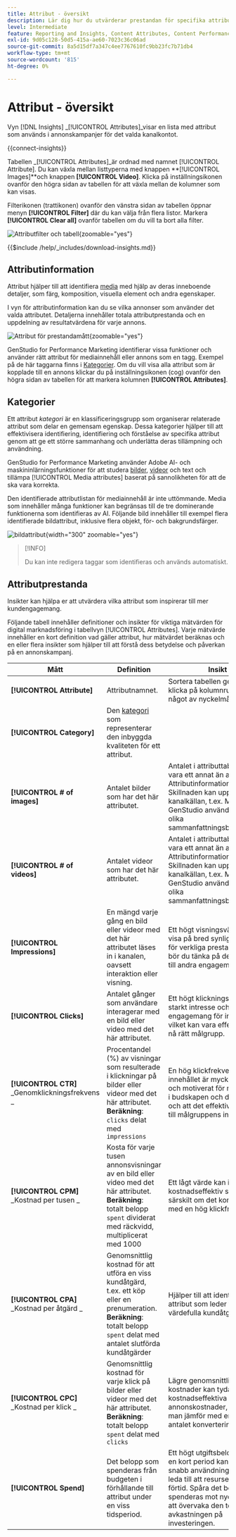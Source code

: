 ```yaml
---
title: Attribut - översikt
description: Lär dig hur du utvärderar prestandan för specifika attribut i Adobe GenStudio for Performance Marketing.
level: Intermediate
feature: Reporting and Insights, Content Attributes, Content Performance
exl-id: 9d05c128-50d5-415a-ae60-7023c36c06ad
source-git-commit: 8a5d15df7a347c4ee7767610fc9bb23fc7b71db4
workflow-type: tm+mt
source-wordcount: '815'
ht-degree: 0%

---
```


# Attribut - översikt

Vyn [!DNL Insights] _[!UICONTROL Attributes]_visar en lista med attribut som används i annonskampanjer för det valda kanalkontot.

{{connect-insights}}

Tabellen _[!UICONTROL Attributes]_är ordnad med namnet [!UICONTROL Attribute]. Du kan växla mellan listtyperna med knappen **[!UICONTROL Images]**och knappen **[!UICONTROL Video]**. Klicka på inställningsikonen ovanför den högra sidan av tabellen för att växla mellan de kolumner som kan visas.

Filterikonen (trattikonen) ovanför den vänstra sidan av tabellen öppnar menyn **[!UICONTROL Filter]** där du kan välja från flera listor. Markera **[!UICONTROL Clear all]** ovanför tabellen om du vill ta bort alla filter.

![Attributfilter och tabell](/help/assets/insights-attributes-filter.png){zoomable="yes"}

{{$include /help/_includes/download-insights.md}}

## Attributinformation

Attribut hjälper till att identifiera [media](media.md#media-details) med hjälp av deras inneboende detaljer, som färg, komposition, visuella element och andra egenskaper.

I vyn för attributinformation kan du se vilka annonser som använder det valda attributet. Detaljerna innehåller totala attributprestanda och en uppdelning av resultatvärdena för varje annons.

![Attribut för prestandamått](/help/assets/insights-attribute-details.png){zoomable="yes"}

GenStudio for Performance Marketing identifierar vissa funktioner och använder rätt attribut för mediainnehåll eller annons som en tagg. Exempel på de här taggarna finns i [Kategorier](#categories). Om du vill visa alla attribut som är kopplade till en annons klickar du på inställningsikonen (cog) ovanför den högra sidan av tabellen för att markera kolumnen **[!UICONTROL Attributes]**.

## Kategorier

Ett attribut _kategori_ är en klassificeringsgrupp som organiserar relaterade attribut som delar en gemensam egenskap. Dessa kategorier hjälper till att effektivisera identifiering, identifiering och förståelse av specifika attribut genom att ge ett större sammanhang och underlätta deras tillämpning och användning.

GenStudio for Performance Marketing använder Adobe AI- och maskininlärningsfunktioner för att studera [bilder](image-features.md), [videor](video-features.md) och text och tillämpa [!UICONTROL Media attributes] baserat på sannolikheten för att de ska vara korrekta.

Den identifierade attributlistan för mediainnehåll är inte uttömmande. Media som innehåller många funktioner kan begränsas till de tre dominerande funktionerna som identifieras av AI. Följande bild innehåller till exempel flera identifierade bildattribut, inklusive flera objekt, för- och bakgrundsfärger.

![bildattribut](/help/assets/category/asset-attributes.png "Toucan-bilden innehåller flera identifierade attribut"){width="300" zoomable="yes"}

>[!INFO]
>
>Du kan inte redigera taggar som identifieras och används automatiskt.

## Attributprestanda

Insikter kan hjälpa er att utvärdera vilka attribut som inspirerar till mer kundengagemang.

Följande tabell innehåller definitioner och insikter för viktiga mätvärden för digital marknadsföring i tabellvyn [!UICONTROL Attributes]. Varje mätvärde innehåller en kort definition vad gäller attribut, hur mätvärdet beräknas och en eller flera insikter som hjälper till att förstå dess betydelse och påverkan på en annonskampanj.

| Mått | Definition | Insikt |
| ---------------------- | ----------------------------- | -------------------------------- |
| **[!UICONTROL Attribute]** | Attributnamnet. | Sortera tabellen genom att klicka på kolumnrubriken för något av nyckelmåtten. |
| **[!UICONTROL Category]** | Den [kategori](#categories) som representerar den inbyggda kvaliteten för ett attribut. |  |
| **[!UICONTROL # of images]** | Antalet bilder som har det här attributet. | Antalet i attributtabellen kan vara ett annat än antalet i vyn Attributinformation. Skillnaden kan uppstå om kanalkällan, t.ex. Meta, och GenStudio använder något olika sammanfattningsberäkningar. |
| **[!UICONTROL # of videos]** | Antalet videor som har det här attributet. | Antalet i attributtabellen kan vara ett annat än antalet i vyn Attributinformation. Skillnaden kan uppstå om kanalkällan, t.ex. Meta, och GenStudio använder något olika sammanfattningsberäkningar. |
| **[!UICONTROL Impressions]** | En mängd varje gång en bild eller videor med det här attributet läses in i kanalen, oavsett interaktion eller visning. | Ett högt visningsvärde kan visa på bred synlighet, men för verkliga prestandainsikter bör du tänka på det i relation till andra engagemangsmått. |
| **[!UICONTROL Clicks]** | Antalet gånger som användare interagerar med en bild eller video med det här attributet. | Ett högt klickningsantal visar starkt intresse och engagemang för innehållet, vilket kan vara effektivt och nå rätt målgrupp. |
| **[!UICONTROL CTR]**<br>_Genomklickningsfrekvens _ | Procentandel (%) av visningar som resulterade i klickningar på bilder eller videor med det här attributet.<br>**Beräkning**: `clicks` delat med `impressions` | En hög klickfrekvens visar att innehållet är mycket relevant och motiverat för målgruppen i budskapen och designen och att det effektivt riktar sig till målgruppens intressen. |
| **[!UICONTROL CPM]**<br>_Kostnad per tusen _ | Kosta för varje tusen annonsvisningar av en bild eller video med det här attributet.<br>**Beräkning**: totalt belopp `spent` dividerat med räckvidd, multiplicerat med 1000 | Ett lågt värde kan indikera kostnadseffektiv synlighet, särskilt om det kombineras med en hög klickfrekvens. |
| **[!UICONTROL CPA]**<br>_Kostnad per åtgärd _ | Genomsnittlig kostnad för att utföra en viss kundåtgärd, t.ex. ett köp eller en prenumeration.<br>**Beräkning**: totalt belopp `spent` delat med antalet slutförda kundåtgärder | Hjälper till att identifiera attribut som leder till värdefulla kundåtgärder. |
| **[!UICONTROL CPC]**<br>_Kostnad per klick _ | Genomsnittlig kostnad för varje klick på bilder eller videor med det här attributet.<br>**Beräkning**: totalt belopp `spent` delat med `clicks` | Lägre genomsnittliga kostnader kan tyda på kostnadseffektiva annonskostnader, särskilt om man jämför med en ökning av antalet konverteringar. |
| **[!UICONTROL Spend]** | Det belopp som spenderas från budgeten i förhållande till attribut under en viss tidsperiod. | Ett högt utgiftsbelopp under en kort period kan tyda på snabb användning, vilket kan leda till att resurser tar slut i förtid. Spåra det belopp som spenderas mot nyckeltal för att övervaka den totala avkastningen på investeringen. |
